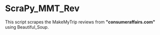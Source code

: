 # ScraPy_MMT_Rev
This script scrapes the MakeMyTrip reviews from **"consumeraffairs.com"** using Beautiful_Soup. 
